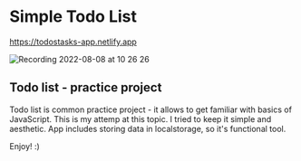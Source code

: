 # Simple Todo List

https://todostasks-app.netlify.app

![Recording 2022-08-08 at 10 26 26](https://user-images.githubusercontent.com/99325577/183374198-57f5b9e6-1e3d-44e3-8fc8-9a01d24d64fc.gif)

## Todo list - practice project 
Todo list is common practice project - it allows to get familiar with basics of JavaScript. This is my attemp at this topic. I tried to keep it simple and aesthetic. 
App includes storing data in localstorage, so it's functional tool.

Enjoy! :)
